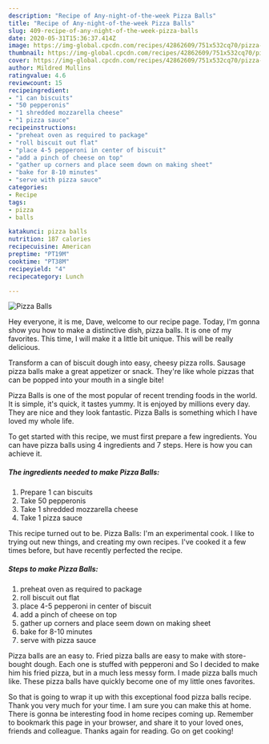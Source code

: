 ```yaml
---
description: "Recipe of Any-night-of-the-week Pizza Balls"
title: "Recipe of Any-night-of-the-week Pizza Balls"
slug: 409-recipe-of-any-night-of-the-week-pizza-balls
date: 2020-05-31T15:36:37.414Z
image: https://img-global.cpcdn.com/recipes/42862609/751x532cq70/pizza-balls-recipe-main-photo.jpg
thumbnail: https://img-global.cpcdn.com/recipes/42862609/751x532cq70/pizza-balls-recipe-main-photo.jpg
cover: https://img-global.cpcdn.com/recipes/42862609/751x532cq70/pizza-balls-recipe-main-photo.jpg
author: Mildred Mullins
ratingvalue: 4.6
reviewcount: 15
recipeingredient:
- "1 can biscuits"
- "50 pepperonis"
- "1 shredded mozzarella cheese"
- "1 pizza sauce"
recipeinstructions:
- "preheat oven as required to package"
- "roll biscuit out flat"
- "place 4-5 pepperoni in center of biscuit"
- "add a pinch of cheese on top"
- "gather up corners and place seem down on making sheet"
- "bake for 8-10 minutes"
- "serve with pizza sauce"
categories:
- Recipe
tags:
- pizza
- balls

katakunci: pizza balls 
nutrition: 187 calories
recipecuisine: American
preptime: "PT19M"
cooktime: "PT38M"
recipeyield: "4"
recipecategory: Lunch

---
```



![Pizza Balls](https://img-global.cpcdn.com/recipes/42862609/751x532cq70/pizza-balls-recipe-main-photo.jpg)

Hey everyone, it is me, Dave, welcome to our recipe page. Today, I'm gonna show you how to make a distinctive dish, pizza balls. It is one of my favorites. This time, I will make it a little bit unique. This will be really delicious.

Transform a can of biscuit dough into easy, cheesy pizza rolls. Sausage pizza balls make a great appetizer or snack. They&#39;re like whole pizzas that can be popped into your mouth in a single bite!

Pizza Balls is one of the most popular of recent trending foods in the world. It is simple, it's quick, it tastes yummy. It is enjoyed by millions every day. They are nice and they look fantastic. Pizza Balls is something which I have loved my whole life.


To get started with this recipe, we must first prepare a few ingredients. You can have pizza balls using 4 ingredients and 7 steps. Here is how you can achieve it.

<!--inarticleads1-->

##### The ingredients needed to make Pizza Balls:

1. Prepare 1 can biscuits
1. Take 50 pepperonis
1. Take 1 shredded mozzarella cheese
1. Take 1 pizza sauce


This recipe turned out to be. Pizza Balls: I&#39;m an experimental cook. I like to trying out new things, and creating my own recipes. I&#39;ve cooked it a few times before, but have recently perfected the recipe. 

<!--inarticleads2-->

##### Steps to make Pizza Balls:

1. preheat oven as required to package
1. roll biscuit out flat
1. place 4-5 pepperoni in center of biscuit
1. add a pinch of cheese on top
1. gather up corners and place seem down on making sheet
1. bake for 8-10 minutes
1. serve with pizza sauce


Pizza balls are an easy to. Fried pizza balls are easy to make with store-bought dough. Each one is stuffed with pepperoni and So I decided to make him his fried pizza, but in a much less messy form. I made pizza balls much like. These pizza balls have quickly become one of my little ones favorites. 

So that is going to wrap it up with this exceptional food pizza balls recipe. Thank you very much for your time. I am sure you can make this at home. There is gonna be interesting food in home recipes coming up. Remember to bookmark this page in your browser, and share it to your loved ones, friends and colleague. Thanks again for reading. Go on get cooking!
